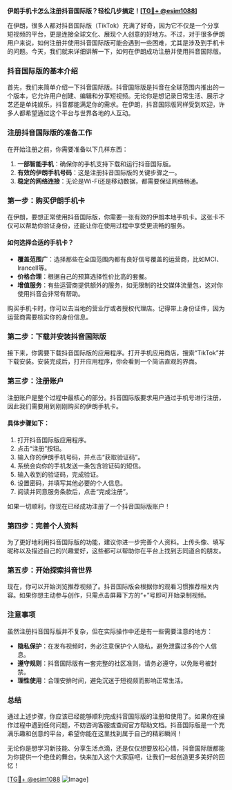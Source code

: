**伊朗手机卡怎么注册抖音国际版？轻松几步搞定！[[TG💪+ @esim1088](https://t.me/s/esim1088)]**

在伊朗，很多人都对抖音国际版（TikTok）充满了好奇，因为它不仅是一个分享短视频的平台，更是连接全球文化、展现个人创意的好地方。不过，对于很多伊朗用户来说，如何注册并使用抖音国际版可能会遇到一些困难，尤其是涉及到手机卡的问题。今天，我们就来详细讲解一下，如何在伊朗成功注册并使用抖音国际版。

### 抖音国际版的基本介绍

首先，我们来简单介绍一下抖音国际版。抖音国际版是抖音在全球范围内推出的一个版本，它允许用户创建、编辑和分享短视频。无论你是想记录日常生活、展示才艺还是单纯娱乐，抖音都能满足你的需求。在伊朗，抖音国际版同样受到欢迎，许多人都希望通过这个平台与世界各地的人互动。

### 注册抖音国际版的准备工作

在开始注册之前，你需要准备以下几样东西：

1. **一部智能手机**：确保你的手机支持下载和运行抖音国际版。
2. **有效的伊朗手机号码**：这是注册抖音国际版的关键步骤之一。
3. **稳定的网络连接**：无论是Wi-Fi还是移动数据，都需要保证网络畅通。

### 第一步：购买伊朗手机卡

在伊朗，要想正常使用抖音国际版，你需要一张有效的伊朗本地手机卡。这张卡不仅可以帮助你验证身份，还能让你在使用过程中享受更流畅的服务。

#### 如何选择合适的手机卡？

- **覆盖范围广**：选择那些在全国范围内都有良好信号覆盖的运营商，比如MCI、Irancell等。
- **价格合理**：根据自己的预算选择性价比高的套餐。
- **增值服务**：有些运营商提供额外的服务，如无限制的社交媒体流量包，这对你使用抖音会非常有帮助。

购买手机卡时，你可以去当地的营业厅或者授权代理店。记得带上身份证件，因为运营商需要核实你的身份信息。

### 第二步：下载并安装抖音国际版

接下来，你需要下载抖音国际版的应用程序。打开手机应用商店，搜索“TikTok”并下载安装。安装完成后，打开应用程序，你会看到一个简洁直观的界面。

### 第三步：注册账户

注册账户是整个过程中最核心的部分。抖音国际版要求用户通过手机号进行注册，因此我们需要用到刚刚购买的伊朗手机卡。

#### 具体步骤如下：

1. 打开抖音国际版应用程序。
2. 点击“注册”按钮。
3. 输入你的伊朗手机号码，并点击“获取验证码”。
4. 系统会向你的手机发送一条包含验证码的短信。
5. 输入收到的验证码，完成验证。
6. 设置密码，并填写其他必要的个人信息。
7. 阅读并同意服务条款后，点击“完成注册”。

如果一切顺利，你现在已经成功注册了一个抖音国际版账户！

### 第四步：完善个人资料

为了更好地利用抖音国际版的功能，建议你进一步完善个人资料。上传头像、填写昵称以及描述自己的兴趣爱好，这些都可以帮助你在平台上找到志同道合的朋友。

### 第五步：开始探索抖音世界

现在，你可以开始浏览推荐视频了。抖音国际版会根据你的观看习惯推荐相关内容。如果你想主动参与创作，只需点击屏幕下方的“+”号即可开始录制视频。

### 注意事项

虽然注册抖音国际版并不复杂，但在实际操作中还是有一些需要注意的地方：

- **隐私保护**：在发布视频时，务必注意保护个人隐私，避免泄露过多的个人信息。
- **遵守规则**：抖音国际版有一套完整的社区准则，请务必遵守，以免账号被封禁。
- **理性使用**：合理安排时间，避免沉迷于短视频而影响正常生活。

### 总结

通过上述步骤，你应该已经能够顺利完成抖音国际版的注册和使用了。如果你在操作过程中遇到任何问题，不妨咨询客服或查阅官方帮助文档。抖音国际版是一个充满乐趣和创意的平台，希望你能在这里找到属于自己的精彩瞬间！

无论你是想学习新技能、分享生活点滴，还是仅仅想要放松心情，抖音国际版都能为你提供一个绝佳的舞台。快来加入这个大家庭吧，让我们一起创造更多美好的回忆！

[[TG💪+ @esim1088](https://t.me/s/esim1088) ![Image](https://i.postimg.cc/4NQfJmqS/Snipaste-2025-05-13-00-14-12.png)]